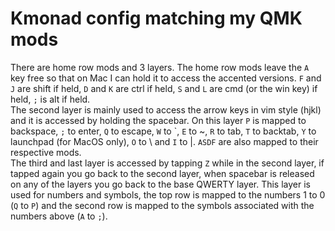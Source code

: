 # Kmonad config matching my QMK mods
There are home row mods and 3 layers. The home row mods leave the `A` key free so that on Mac I can hold it to access the accented versions. 	`F` and `J` are shift if held, `D` and `K` are ctrl if held, `S` and `L` are cmd (or the win key) if held, `;` is alt if held.  
The second layer is mainly used to access the arrow keys in vim style (hjkl) and it is accessed by holding the spacebar. On this layer `P` is mapped to backspace, `;` to enter, `Q` to escape, `W` to \`, `E` to ~, `R` to tab, `T` to backtab, `Y` to launchpad (for MacOS only), `O` to \ and `I` to |. `ASDF` are also mapped to their respective mods.  
The third and last layer is accessed by tapping `Z` while in the second layer, if tapped again you go back to the second layer, when spacebar is released on any of the layers you go back to the base QWERTY layer. This layer is used for numbers and symbols, the top row is mapped to the numbers 1 to 0 (`Q` to `P`) and the second row is mapped to the symbols associated with the numbers above (`A` to `;`).

